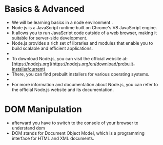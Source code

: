 # Basics & Advanced
* We will be learning basics in a node environment .
 * Node.js is a JavaScript runtime built on Chrome's V8 JavaScript engine.
 * It allows you to run JavaScript code outside of a web browser, making it suitable for server-side development.
 * Node.js provides a rich set of libraries and modules that enable you to build scalable and efficient applications.
 * 
 * To download Node.js, you can visit the official website at: [https://nodejs.org](https://nodejs.org/en/download/prebuilt-installer/current)
 * There, you can find prebuilt installers for various operating systems.
 * 
 * For more information and documentation about Node.js, you can refer to the official Node.js website and its documentation.
 
# DOM Manipulation
* afterward you have to switch to the console of your browser to understand dom
* DOM stands for Document Object Model, which is a programming interface for HTML and XML documents.

